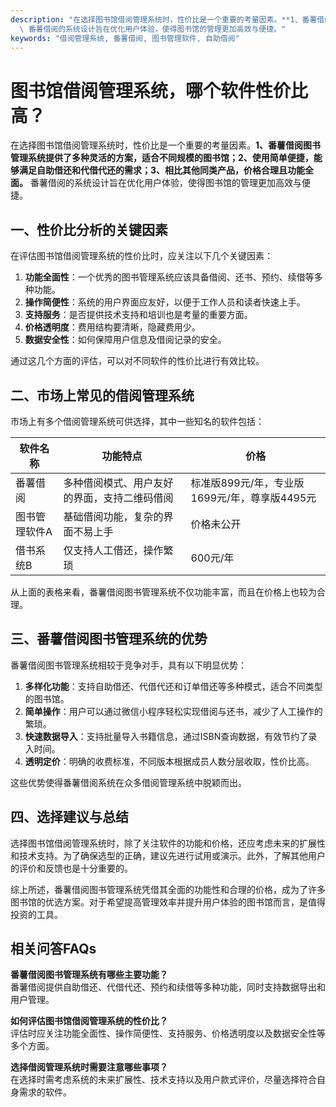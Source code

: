 ```yaml
---
description: "在选择图书馆借阅管理系统时，性价比是一个重要的考量因素。**1、番薯借阅图书管理系统提供了多种灵活的方案，适合不同规模的图书馆；2、使用简单便捷，能够满足自助借还和代借代还的需求；3、相比其他同类产品，价格合理且功能全面。**\
  \ 番薯借阅的系统设计旨在优化用户体验，使得图书馆的管理更加高效与便捷。"
keywords: "借阅管理系统, 番薯借阅, 图书管理软件, 自助借阅"
---
```

# 图书馆借阅管理系统，哪个软件性价比高？

在选择图书馆借阅管理系统时，性价比是一个重要的考量因素。**1、番薯借阅图书管理系统提供了多种灵活的方案，适合不同规模的图书馆；2、使用简单便捷，能够满足自助借还和代借代还的需求；3、相比其他同类产品，价格合理且功能全面。** 番薯借阅的系统设计旨在优化用户体验，使得图书馆的管理更加高效与便捷。

## 一、性价比分析的关键因素

在评估图书馆借阅管理系统的性价比时，应关注以下几个关键因素：

1. **功能全面性**：一个优秀的图书管理系统应该具备借阅、还书、预约、续借等多种功能。
2. **操作简便性**：系统的用户界面应友好，以便于工作人员和读者快速上手。
3. **支持服务**：是否提供技术支持和培训也是考量的重要方面。
4. **价格透明度**：费用结构要清晰，隐藏费用少。
5. **数据安全性**：如何保障用户信息及借阅记录的安全。

通过这几个方面的评估，可以对不同软件的性价比进行有效比较。

## 二、市场上常见的借阅管理系统

市场上有多个借阅管理系统可供选择，其中一些知名的软件包括：

| 软件名称          | 功能特点                                     | 价格                     |
|-------------------|----------------------------------------------|--------------------------|
| 番薯借阅           | 多种借阅模式、用户友好的界面，支持二维码借阅 | 标准版899元/年，专业版1699元/年，尊享版4495元 |
| 图书管理软件A     | 基础借阅功能，复杂的界面不易上手            | 价格未公开              |
| 借书系统B         | 仅支持人工借还，操作繁琐                     | 600元/年                |

从上面的表格来看，番薯借阅图书管理系统不仅功能丰富，而且在价格上也较为合理。

## 三、番薯借阅图书管理系统的优势

番薯借阅图书管理系统相较于竞争对手，具有以下明显优势：

1. **多样化功能**：支持自助借还、代借代还和订单借还等多种模式，适合不同类型的图书馆。
2. **简单操作**：用户可以通过微信小程序轻松实现借阅与还书，减少了人工操作的繁琐。
3. **快速数据导入**：支持批量导入书籍信息，通过ISBN查询数据，有效节约了录入时间。
4. **透明定价**：明确的收费标准，不同版本根据成员人数分层收取，性价比高。

这些优势使得番薯借阅系统在众多借阅管理系统中脱颖而出。

## 四、选择建议与总结

选择图书馆借阅管理系统时，除了关注软件的功能和价格，还应考虑未来的扩展性和技术支持。为了确保选型的正确，建议先进行试用或演示。此外，了解其他用户的评价和反馈也是十分重要的。

综上所述，番薯借阅图书管理系统凭借其全面的功能性和合理的价格，成为了许多图书馆的优选方案。对于希望提高管理效率并提升用户体验的图书馆而言，是值得投资的工具。

## 相关问答FAQs

**番薯借阅图书管理系统有哪些主要功能？**  
番薯借阅提供自助借还、代借代还、预约和续借等多种功能，同时支持数据导出和用户管理。

**如何评估图书馆借阅管理系统的性价比？**  
评估时应关注功能全面性、操作简便性、支持服务、价格透明度以及数据安全性等多个方面。

**选择借阅管理系统时需要注意哪些事项？**  
在选择时需考虑系统的未来扩展性、技术支持以及用户款式评价，尽量选择符合自身需求的软件。
